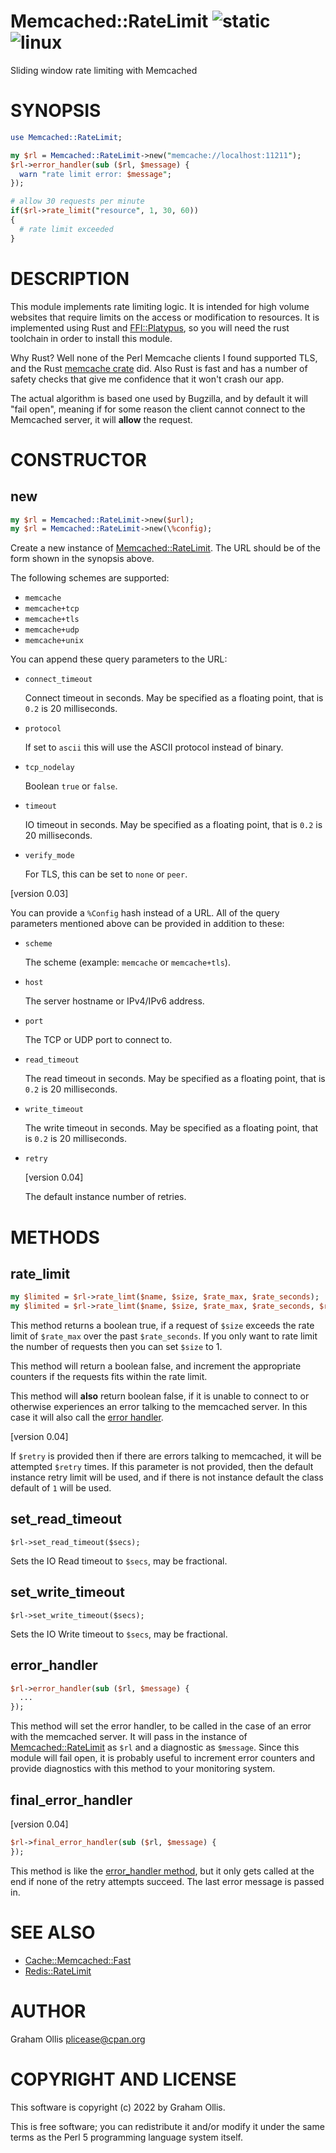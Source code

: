 # Memcached::RateLimit ![static](https://github.com/uperl/Memcached-RateLimit/workflows/static/badge.svg) ![linux](https://github.com/uperl/Memcached-RateLimit/workflows/linux/badge.svg)

Sliding window rate limiting with Memcached

# SYNOPSIS

```perl
use Memcached::RateLimit;

my $rl = Memcached::RateLimit->new("memcache://localhost:11211");
$rl->error_handler(sub ($rl, $message) {
  warn "rate limit error: $message";
});

# allow 30 requests per minute
if($rl->rate_limit("resource", 1, 30, 60))
{
  # rate limit exceeded
}
```

# DESCRIPTION

This module implements rate limiting logic.  It is intended for high
volume websites that require limits on the access or modification to
resources.  It is implemented using Rust and [FFI::Platypus](https://metacpan.org/pod/FFI::Platypus), so you
will need the rust toolchain in order to install this module.

Why Rust?  Well none of the Perl Memcache clients I found supported
TLS, and the Rust [memcache crate](https://crates.io/crates/memcache)
did.  Also Rust is fast and has a number of safety checks that give
me confidence that it won't crash our app.

The actual algorithm is based one used by Bugzilla, and by default
it will "fail open", meaning if for some reason the client cannot
connect to the Memcached server, it will **allow** the request.

# CONSTRUCTOR

## new

```perl
my $rl = Memcached::RateLimit->new($url);
my $rl = Memcached::RateLimit->new(\%config);
```

Create a new instance of [Memcached::RateLimit](https://metacpan.org/pod/Memcached::RateLimit).  The URL should be of the
form shown in the synopsis above.

The following schemes are supported:

- `memcache`
- `memcache+tcp`
- `memcache+tls`
- `memcache+udp`
- `memcache+unix`

You can append these query parameters
to the URL:

- `connect_timeout`

    Connect timeout in seconds.  May be specified as a
    floating point, that is `0.2` is 20 milliseconds.

- `protocol`

    If set to `ascii` this will use the ASCII protocol instead of binary.

- `tcp_nodelay`

    Boolean `true` or `false`.

- `timeout`

    IO timeout in seconds. May be specified as a
    floating point, that is `0.2` is 20 milliseconds.

- `verify_mode`

    For TLS, this can be set to `none` or `peer`.

\[version 0.03\]

You can provide a `%Config` hash instead of a URL.  All of the
query parameters mentioned above can be provided in addition to
these:

- `scheme`

    The scheme (example: `memcache` or `memcache+tls`).

- `host`

    The server hostname or IPv4/IPv6 address.

- `port`

    The TCP or UDP port to connect to.

- `read_timeout`

    The read timeout in seconds.  May be specified as a
    floating point, that is `0.2` is 20 milliseconds.

- `write_timeout`

    The write timeout in seconds.  May be specified as a
    floating point, that is `0.2` is 20 milliseconds.

- `retry`

    \[version 0.04\]

    The default instance number of retries.

# METHODS

## rate\_limit

```perl
my $limited = $rl->rate_limt($name, $size, $rate_max, $rate_seconds);
my $limited = $rl->rate_limt($name, $size, $rate_max, $rate_seconds, $retry);
```

This method returns a boolean true, if a request of `$size` exceeds the
rate limit of `$rate_max` over the past `$rate_seconds`.  If you only
want to rate limit the number of requests then you can set `$size` to 1.

This method will return a boolean false, and increment the appropriate
counters if the requests fits within the rate limit.

This method will **also** return boolean false, if it is unable to connect
to or otherwise experiences an error talking to the memcached server.
In this case it will also call the [error handler](#error_handler).

\[version 0.04\]

If `$retry` is provided then if there are errors talking to memcached, it
will be attempted `$retry` times.  If this parameter is not provided, then
the default instance retry limit will be used, and if there is not instance
default the class default of `1` will be used.

## set\_read\_timeout

```
$rl->set_read_timeout($secs);
```

Sets the IO Read timeout to `$secs`, may be fractional.

## set\_write\_timeout

```
$rl->set_write_timeout($secs);
```

Sets the IO Write timeout to `$secs`, may be fractional.

## error\_handler

```perl
$rl->error_handler(sub ($rl, $message) {
  ...
});
```

This method will set the error handler, to be called in the case of an
error with the memcached server.  It will pass in the instance of
[Memcached::RateLimit](https://metacpan.org/pod/Memcached::RateLimit) as `$rl` and a diagnostic as `$message`.
Since this module will fail open, it is probably useful to increment
error counters and provide diagnostics with this method to your monitoring
system.

## final\_error\_handler

\[version 0.04\]

```perl
$rl->final_error_handler(sub ($rl, $message) {
});
```

This method is like the [error\_handler method](#error_handler), but it
only gets called at the end if none of the retry attempts succeed.
The last error message is passed in.

# SEE ALSO

- [Cache::Memcached::Fast](https://metacpan.org/pod/Cache::Memcached::Fast)
- [Redis::RateLimit](https://metacpan.org/pod/Redis::RateLimit)

# AUTHOR

Graham Ollis <plicease@cpan.org>

# COPYRIGHT AND LICENSE

This software is copyright (c) 2022 by Graham Ollis.

This is free software; you can redistribute it and/or modify it under
the same terms as the Perl 5 programming language system itself.
